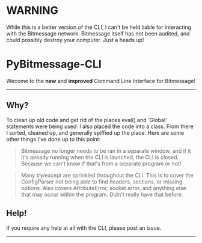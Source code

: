 WARNING
===================

While this is a better version of the CLI, I can't be held liable for interacting with the Bitmessage network.
Bitmessage itself has not been audited, and could possibly destroy your computer. Just a heads up!

PyBitmessage-CLI
===================

Wecome to the **new** and **improved** Command Line Interface for Bitmessage!

----------

Why?
-------------
To clean up old code and get rid of the places eval() and 'Global' statements were being used. I also placed the code into a class. From there I sorted, cleaned up, and generally spiffied up the place. Here are some other things I've done up to this point:

> Bitmessage no longer needs to be ran in a separate window, and if it it's already running when the CLI is launched, the CLI is closed. Because we can't know if that's from a separate program or not!

> Many try/except are sprinkled throughout the CLI. This is to cover the ConfigParser not being able to find headers, sections, or missing options. Also covers AttributeError, socket.error, and anything else that may occur within the program. Didn't really have that before.

Help!
-------------

If you require any help at all with the CLI, please post an issue.

----------
